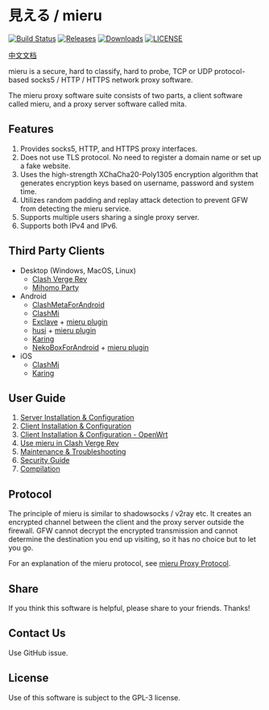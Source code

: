 # 見える / mieru

[![Build Status](https://github.com/enfein/mieru/actions/workflows/ci.yaml/badge.svg)](https://github.com/enfein/mieru/actions/workflows/ci.yaml)
[![Releases](https://img.shields.io/github/release/enfein/mieru/all.svg?style=flat)](https://github.com/enfein/mieru/releases)
[![Downloads](https://img.shields.io/github/downloads/enfein/mieru/total.svg?style=flat)](https://github.com/enfein/mieru/releases)
[![LICENSE](https://img.shields.io/github/license/enfein/mieru.svg?style=flat)](./LICENSE)

[中文文档](./README.zh_CN.md)

mieru is a secure, hard to classify, hard to probe, TCP or UDP protocol-based socks5 / HTTP / HTTPS network proxy software.

The mieru proxy software suite consists of two parts, a client software called mieru, and a proxy server software called mita.

## Features

1. Provides socks5, HTTP, and HTTPS proxy interfaces.
1. Does not use TLS protocol. No need to register a domain name or set up a fake website.
1. Uses the high-strength XChaCha20-Poly1305 encryption algorithm that generates encryption keys based on username, password and system time.
1. Utilizes random padding and replay attack detection to prevent GFW from detecting the mieru service.
1. Supports multiple users sharing a single proxy server.
1. Supports both IPv4 and IPv6.

## Third Party Clients

- Desktop (Windows, MacOS, Linux)
  - [Clash Verge Rev](https://www.clashverge.dev/)
  - [Mihomo Party](https://mihomo.party/)
- Android
  - [ClashMetaForAndroid](https://github.com/MetaCubeX/ClashMetaForAndroid)
  - [ClashMi](https://clashmi.app/)
  - [Exclave](https://github.com/dyhkwong/Exclave) + [mieru plugin](https://github.com/dyhkwong/Exclave/releases?q=mieru-plugin)
  - [husi](https://github.com/xchacha20-poly1305/husi) + [mieru plugin](https://github.com/xchacha20-poly1305/husi/releases?q=plugin-mieru)
  - [Karing](https://karing.app/)
  - [NekoBoxForAndroid](https://github.com/MatsuriDayo/NekoBoxForAndroid) + [mieru plugin](https://github.com/enfein/NekoBoxPlugins)
- iOS
  - [ClashMi](https://clashmi.app/)
  - [Karing](https://karing.app/)

## User Guide

1. [Server Installation & Configuration](./docs/server-install.md)
1. [Client Installation & Configuration](./docs/client-install.md)
1. [Client Installation & Configuration - OpenWrt](./docs/client-install-openwrt.md)
1. [Use mieru in Clash Verge Rev](./docs/third-party/clash-verge-rev.md)
1. [Maintenance & Troubleshooting](./docs/operation.md)
1. [Security Guide](./docs/security.md)
1. [Compilation](./docs/compile.md)

## Protocol

The principle of mieru is similar to shadowsocks / v2ray etc. It creates an encrypted channel between the client and the proxy server outside the firewall. GFW cannot decrypt the encrypted transmission and cannot determine the destination you end up visiting, so it has no choice but to let you go.

For an explanation of the mieru protocol, see [mieru Proxy Protocol](./docs/protocol.md).

## Share

If you think this software is helpful, please share to your friends. Thanks!

## Contact Us

Use GitHub issue.

## License

Use of this software is subject to the GPL-3 license.
